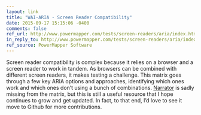 ```yaml
---
layout: link
title: "WAI-ARIA - Screen Reader Compatibility"
date: 2015-09-17 15:15:06 -0400
comments: false
ref_url: http://www.powermapper.com/tests/screen-readers/aria/index.html
in_reply_to: http://www.powermapper.com/tests/screen-readers/aria/index.html
ref_source: PowerMapper Software
---
```


Screen reader compatibility is complex because it relies on a browser and a screen reader to work in tandem. As browsers can be combined with different screen readers, it makes testing a challenge. This matrix goes through a few key ARIA options and approaches, identifying which ones work and which ones don’t using a bunch of combinations. [Narrator](https://en.wikipedia.org/wiki/Microsoft_Narrator) is sadly missing from the matrix, but this is still a useful resource that I hope continues to grow and get updated. In fact, to that end, I’d love to see it move to Github for more contributions.